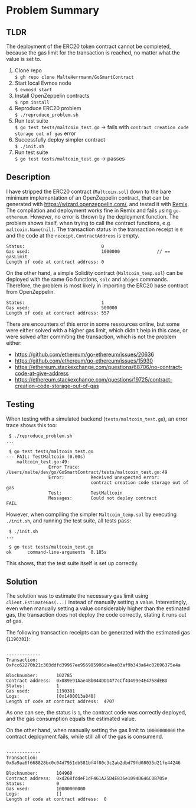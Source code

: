 # Problem Summary
## TLDR
The deployment of the ERC20 token contract cannot be completed, because 
the gas limit for the transaction is reached, no matter what the value is set 
to. 

1. Clone repo <br>`$ gh repo clone MalteHerrmann/GoSmartContract`
2. Start local Evmos node <br> `$ evmosd start`
3. Install OpenZeppelin contracts <br> `$ npm install`
4. Reproduce ERC20 problem <br>`$ ./reproduce_problem.sh` 
5. Run test suite <br> `$ go test tests/maltcoin_test.go` -> fails with `contract creation code storage out of gas` error
6. Successfully deploy simpler contract <br> `$ ./init.sh` 
7. Run test suite <br> `$ go test tests/maltcoin_test.go` -> passes

## Description
I have stripped the ERC20 contract (`Maltcoin.sol`) down to the bare minimum implementation 
of an OpenZeppelin contract, that can be generated with https://wizard.openzeppelin.com/, 
and tested it with [Remix](https://remix.ethereum.org/). The compilation and deployment 
works fine in Remix and fails using `go-ethereum`. However, no error is thrown by the 
deployment function. The problem shows itself, when trying to call the contract functions, 
e.g. `maltcoin.Name(nil)`. The transaction status in the transaction receipt is `0` and the 
code at the `receipt.ContractAddress` is empty.

```
Status:                             0
Gas used:                           1000000              // == gasLimit
Length of code at contract address: 0
```

On the other hand, a simple Solidity contract (`Maltcoin_temp.sol`) can be deployed with the 
same Go functions, `solc` and `abigen` commands. Therefore, the problem is most likely in 
importing the ERC20 base contract from OpenZeppelin.

```
Status:                             1
Gas used:                           500000
Length of code at contract address: 557
```

There are encounters of this error in some ressources online, but some were either solved 
with a higher gas limit, which didn't help in this case, or were solved after commiting 
the transaction, which is not the problem either:
- https://github.com/ethereum/go-ethereum/issues/20636
- https://github.com/ethereum/go-ethereum/issues/15930
- https://ethereum.stackexchange.com/questions/68706/no-contract-code-at-give-address
- https://ethereum.stackexchange.com/questions/19725/contract-creation-code-storage-out-of-gas

## Testing
When testing with a simulated backend (`tests/maltcoin_test.go`), an error trace shows this too: 
```shell
 $ ./reproduce_problem.sh
...

 $ go test tests/maltcoin_test.go 
--- FAIL: TestMaltcoin (0.00s)
    maltcoin_test.go:49: 
                Error Trace:    /Users/malte/dev/go/GoSmartContract/tests/maltcoin_test.go:49
                Error:          Received unexpected error:
                                contract creation code storage out of gas
                Test:           TestMaltcoin
                Messages:       Could not deploy contract
FAIL
```

However, when compiling the simpler `Maltcoin_temp.sol` by executing `./init.sh`, and running 
the test suite, all tests pass:
```shell
 $ ./init.sh
...

 $ go test tests/maltcoin_test.go
ok      command-line-arguments  0.185s
```

This shows, that the test suite itself is set up correctly.

## Solution

The solution was to estimate the necessary gas limit using `client.EstimateGas(...)` instead of 
manually setting a value. Interestingly, even when manually setting a value considerably higher than the estimated gas,
the transaction does not deploy the code correctly, stating it runs out of gas.

The following transaction receipts can be generated with the estimated gas (`1190381`): 

```

-------------
Transaction:
0xfcc62270b21c303ddfd39967ee956985906da4ee83af9b343a64c02696375e4a

Blocknumber:       102785
Contract address:  0x089e91Aae4Bb044DD1477cCf43499e4E4758dEBD
Status:            1
Gas used:          1190381
Logs:              [0x1400013a840]
Length of code at contract address:  4707

```

As one can see, the status is `1`, the contract code was correctly deployed, and the gas consumption equals the estimated value.

On the other hand, when manually setting the gas limit to `10000000000` the contract deployment fails, while still all of the gas is consumend.

```

-------------
Transaction:
0x8a9aa6f668828bc0c04d7951db581bf4f80c3c2ab2dbd79fd08035d21fe44246

Blocknumber:       104960
Contract address:  0xd268fddeF1dF461A25D4E836e1094D646C0B705e
Status:            0
Gas used:          10000000000
Logs:              []
Length of code at contract address:  0

```
